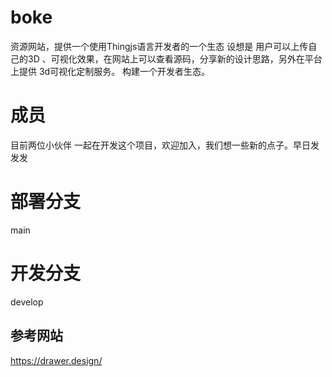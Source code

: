 # boke
资源网站，提供一个使用Thingjs语言开发者的一个生态
设想是 用户可以上传自己的3D 、可视化效果，在网站上可以查看源码，分享新的设计思路，另外在平台上提供 3d可视化定制服务。 
构建一个开发者生态。

# 成员
目前两位小伙伴 一起在开发这个项目，欢迎加入，我们想一些新的点子。早日发发发

# 部署分支
main

# 开发分支
develop



## 参考网站
https://drawer.design/
